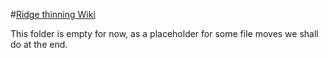 #[Ridge thinning Wiki](../../../../../wiki/Ridge-thinning)

This folder is empty for now, as a placeholder for some file moves we shall do at the end.
